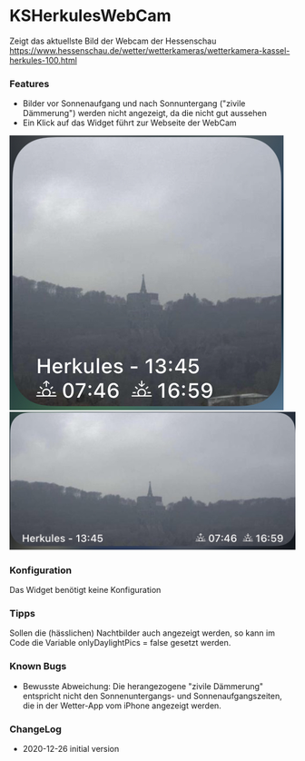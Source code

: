 # KSHerkulesWebCam
Zeigt das aktuellste Bild der Webcam der Hessenschau
https://www.hessenschau.de/wetter/wetterkameras/wetterkamera-kassel-herkules-100.html


### Features
- Bilder vor Sonnenaufgang und nach Sonnuntergang ("zivile Dämmerung") werden nicht angezeigt, da die nicht gut aussehen
- Ein Klick auf das Widget führt zur Webseite der WebCam

![](KSHerkulesWebCamSmall.jpg) 
![](KSHerkulesWebCamMedium.jpg)

### Konfiguration
Das Widget benötigt keine Konfiguration

### Tipps
Sollen die (hässlichen) Nachtbilder auch angezeigt werden, so kann im Code die Variable onlyDaylightPics = false gesetzt werden.


### Known Bugs
- Bewusste Abweichung: Die herangezogene "zivile Dämmerung" entspricht nicht den Sonnenuntergangs- und Sonnenaufgangszeiten, die in der Wetter-App vom iPhone angezeigt werden. 

### ChangeLog
- 2020-12-26 initial version
